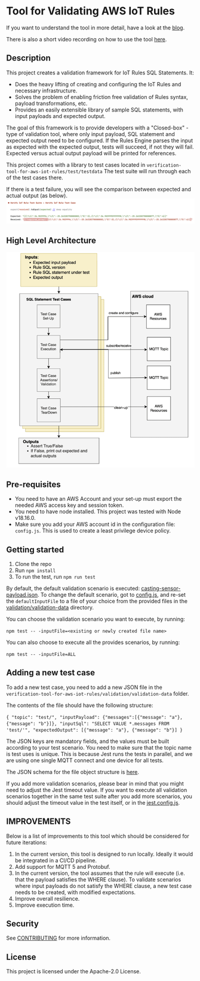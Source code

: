 # Tool for Validating AWS IoT Rules

If you want to understand the tool in more detail, have a look at the [blog](https://dev.to/iotbuilders/a-tool-to-validate-aws-iot-rules-sql-statements-jg). 

There is also a short video recording on how to use the tool [here](https://www.youtube.com/watch?v=VfswJyz07ds).
## Description
This project creates a validation framework for IoT Rules SQL Statements. It:
* Does the heavy lifting of creating and configuring the IoT Rules and necessary infrastructure.
* Solves the problem of enabling friction free validation of Rules syntax, payload transformations, etc.
* Provides an easily extensible library of sample SQL statements, with input payloads and expected output.

The goal of this framework is to provide developers with a "Closed-box" - type of validation tool, where only input payload, SQL statement and expected output need to be configured.
If the Rules Engine parses the input as expected with the expected output, tests will succeed, if not they will fail.
Expected versus actual output payload will be printed for references.

This project comes with a library to test cases located in `verification-tool-for-aws-iot-rules/test/testdata`
The test suite will run through each of the test cases there.

If there is a test failure, you will see the comparison between expected and actual output (as below).
![Example failure](docs/example-failure.png)

## High Level Architecture
![Architecture](docs/arch-diagram.png)

## Pre-requisites
- You need to have an AWS Account and your set-up must export the needed AWS access key and session token.
- You need to have node installed. This project was tested with Node v18.16.0.
- Make sure you add your AWS account id in the configuration file: `config.js`. This is used to create a least privilege device policy.

## Getting started
1. Clone the repo
2. Run `npm install`
3. To run the test, run `npm run test`

By default, the default validation scenario is executed: [casting-sensor-payload.json](util/config.js).
To change the default scenario, got to [config.js](util/config.js), and re-set the `defaultInputFile` to a file of your choice from the provided files in the [validation/validation-data](validation/validation-data) directory.

You can choose the validation scenario you want to execute, by running:

```npm test -- -inputFile=<existing or newly created file name>```

You can also choose to execute all the provides scenarios, by running:

```npm test -- -inputFile=ALL```

## Adding a new test case
To add a new test case, you need to add a new JSON file in the `verification-tool-for-aws-iot-rules/validation/validation-data` folder.

The contents of the file should have the following structure:

`{
"topic": "test/",
"inputPayload": {"messages":[{"message": "a"}, {"message": "b"}]},
"inputSql": "SELECT VALUE *.messages FROM 'test/'",
"expectedOutput": [{"message": "a"}, {"message": "b"}]
}`

The JSON keys are mandatory fields, and the values must be built according to your test scenario.
You need to make sure that the topic name is test uses is unique.
This is because Jest runs the tests in parallel, and we are using one single MQTT connect and one device for all tests.

The JSON schema for the file object structure is [here](https://gitlab.aws.dev/dimaalin/verification-tool-for-aws-iot-rules/test/input-json-schema.json).

If you add more validation scenarios, please bear in mind that you might need to adjust the Jest timeout value.
If you want to execute all validation scenarios together in the same test suite after you add more scenarios, you should adjust the timeout value in the test itself, or in the [jest.config.js](jest.config.js).

## IMPROVEMENTS
Below is a list of improvements to this tool which should be considered for future iterations:
1. In the current version, this tool is designed to run locally. Ideally it would be integrated in a CI/CD pipeline.
3. Add support for MQTT 5 and Protobuf.
4. In the current version, the tool assumes that the rule will execute (i.e. that the payload satisfies the WHERE clause). To validate scenarios where input payloads do not satisfy the WHERE clause, a new test case needs to be created, with modified expectations.
4. Improve overall resilience.
5. Improve execution time.

## Security

See [CONTRIBUTING](CONTRIBUTING.md#security-issue-notifications) for more information.

## License

This project is licensed under the Apache-2.0 License.

